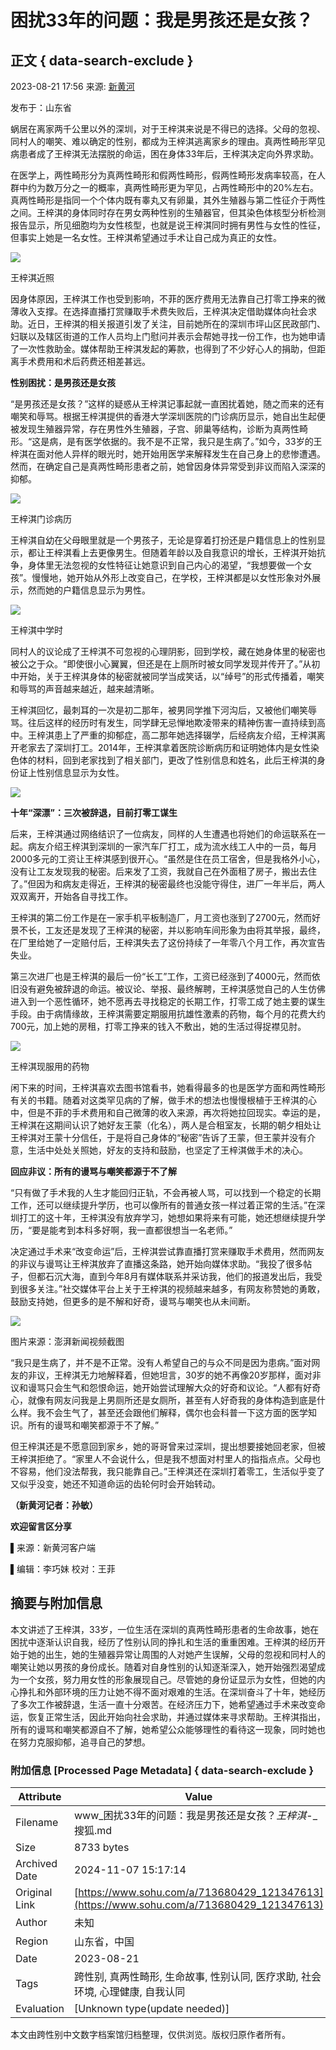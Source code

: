 # 困扰33年的问题：我是男孩还是女孩？

## 正文 { data-search-exclude }


2023-08-21 17:56 来源: [新黄河](https://www.sohu.com/?spm=smpc.content-abroad.content.1.1730992580984oBL6IcF)

发布于：山东省

蜗居在离家两千公里以外的深圳，对于王梓淇来说是不得已的选择。父母的忽视、同村人的嘲笑、难以确定的性别，都成为王梓淇逃离家乡的理由。真两性畸形罕见病患者成了王梓淇无法摆脱的命运，困在身体33年后，王梓淇决定向外界求助。

在医学上，两性畸形分为真两性畸形和假两性畸形，假两性畸形发病率较高，在人群中约为数万分之一的概率，真两性畸形更为罕见，占两性畸形中的20%左右。真两性畸形是指同一个个体内既有睾丸又有卵巢，其外生殖器与第二性征介于两性之间。王梓淇的身体同时存在男女两种性别的生殖器官，但其染色体核型分析检测报告显示，所见细胞均为女性核型，也就是说王梓淇同时拥有男性与女性的性征，但事实上她是一名女性。王梓淇希望通过手术让自己成为真正的女性。

![](https://p2.itc.cn/q_70/images03/20230821/a5be06edb2714536bfe00620c5f9c7ca.jpeg)

王梓淇近照

因身体原因，王梓淇工作也受到影响，不菲的医疗费用无法靠自己打零工挣来的微薄收入支撑。在选择直播打赏赚取手术费失败后，王梓淇决定借助媒体向社会求助。近日，王梓淇的相关报道引发了关注，目前她所在的深圳市坪山区民政部门、妇联以及辖区街道的工作人员均上门慰问并表示会帮她寻找一份工作，也为她申请了一次性救助金。媒体帮助王梓淇发起的筹款，也得到了不少好心人的捐助，但距离手术费用和术后药费还相差甚远。

**性别困扰：是男孩还是女孩**

“是男孩还是女孩？”这样的疑惑从王梓淇记事起就一直困扰着她，随之而来的还有嘲笑和辱骂。根据王梓淇提供的香港大学深圳医院的门诊病历显示，她自出生起便被发现生殖器异常，存在男性外生殖器，子宫、卵巢等结构，诊断为真两性畸形。“这是病，是有医学依据的。我不是不正常，我只是生病了。”如今，33岁的王梓淇在面对他人异样的眼光时，她开始用医学来解释发生在自己身上的悲惨遭遇。然而，在确定自己是真两性畸形患者之前，她曾因身体异常受到非议而陷入深深的抑郁。

![](https://p0.itc.cn/q_70/images03/20230821/42a8be0ce6b6471799595f23539c02e0.jpeg)

王梓淇门诊病历

王梓淇自幼在父母眼里就是一个男孩子，无论是穿着打扮还是户籍信息上的性别显示，都让王梓淇看上去更像男生。但随着年龄以及自我意识的增长，王梓淇开始抗争，身体里无法忽视的女性特征让她意识到自己内心的渴望，“我想要做一个女孩”。慢慢地，她开始从外形上改变自己，在学校，王梓淇都是以女性形象对外展示，然而她的户籍信息显示为男性。

![](https://p9.itc.cn/q_70/images03/20230821/68cd9c78bafa4f32b77dee2b5e648c14.jpeg)

王梓淇中学时

同村人的议论成了王梓淇不可忽视的心理阴影，回到学校，藏在她身体里的秘密也被公之于众。“即使很小心翼翼，但还是在上厕所时被女同学发现并传开了。”从初中开始，关于王梓淇身体的秘密就被同学当成笑话，以“绰号”的形式传播着，嘲笑和辱骂的声音越来越近，越来越清晰。

王梓淇回忆，最刺耳的一次是初二那年，被男同学推下河沟后，又被他们嘲笑辱骂。往后这样的经历时有发生，同学肆无忌惮地欺凌带来的精神伤害一直持续到高中。王梓淇患上了严重的抑郁症，高二那年她选择辍学，后经病友介绍，王梓淇离开老家去了深圳打工。2014年，王梓淇拿着医院诊断病历和证明她体内是女性染色体的材料，回到老家找到了相关部门，更改了性别信息和姓名，此后王梓淇的身份证上性别信息显示为女性。

![](https://p1.itc.cn/q_70/images03/20230821/9daee92a6e624e9d800f26499d5c3882.jpeg)

**十年“深漂”：三次被辞退，目前打零工谋生**

后来，王梓淇通过网络结识了一位病友，同样的人生遭遇也将她们的命运联系在一起。病友介绍王梓淇到深圳的一家汽车厂打工，成为流水线工人中的一员，每月2000多元的工资让王梓淇感到很开心。“虽然是住在员工宿舍，但是我格外小心，没有让工友发现我的秘密。后来发了工资，我就自己在外面租了房子，搬出去住了。”但因为和病友走得近，王梓淇的秘密最终也没能守得住，进厂一年半后，两人双双离开，开始各自寻找工作。

王梓淇的第二份工作是在一家手机平板制造厂，月工资也涨到了2700元，然而好景不长，工友还是发现了王梓淇的秘密，并以影响车间形象为由将其举报，最终，在厂里给她了一定赔付后，王梓淇失去了这份持续了一年零八个月工作，再次宣告失业。

第三次进厂也是王梓淇的最后一份“长工”工作，工资已经涨到了4000元，然而依旧没有避免被辞退的命运。被议论、举报、最终解聘，王梓淇感觉自己的人生仿佛进入到一个恶性循环，她不愿再去寻找稳定的长期工作，打零工成了她主要的谋生手段。由于病情缘故，王梓淇需要定期服用抗雄性激素的药物，每个月的花费大约700元，加上她的房租，打零工挣来的钱入不敷出，她的生活过得捉襟见肘。

![](https://p2.itc.cn/q_70/images03/20230821/30a5167c198440e1a598b1c7f81df2b1.jpeg)

王梓淇现服用的药物

闲下来的时间，王梓淇喜欢去图书馆看书，她看得最多的也是医学方面和两性畸形有关的书籍。随着对这类罕见病的了解，做手术的想法也慢慢根植于王梓淇的心中，但是不菲的手术费用和自己微薄的收入来源，再次将她拉回现实。幸运的是，王梓淇在这期间认识了她好友王蒙（化名），两人是合租室友，长期的朝夕相处让王梓淇对王蒙十分信任，于是将自己身体的“秘密”告诉了王蒙，但王蒙并没有介意，生活中处处关照她，好友的支持和鼓励，也坚定了王梓淇做手术的决心。

**回应非议：所有的谩骂与嘲笑都源于不了解**

“只有做了手术我的人生才能回归正轨，不会再被人骂，可以找到一个稳定的长期工作，还可以继续提升学历，也可以像所有的普通女孩一样过着正常的生活。”在深圳打工的这十年，王梓淇没有放弃学习，她想如果将来有可能，她还想继续提升学历，“要是能考到本科多好啊，我一直都很想当一名老师。”

决定通过手术来“改变命运”后，王梓淇尝试靠直播打赏来赚取手术费用，然而网友的非议与谩骂让王梓淇放弃了直播这条路，她开始向媒体求助。“我投了很多帖子，但都石沉大海，直到今年8月有媒体联系并采访我，他们的报道发出后，我受到很多关注。”社交媒体平台上关于王梓淇的视频越来越多，有网友称赞她的勇敢，鼓励支持她，但更多的是不解和好奇，谩骂与嘲笑也从未间断。

![](https://p2.itc.cn/q_70/images03/20230821/ac5e6be38e67454b9fe152b775732457.jpeg)

图片来源：澎湃新闻视频截图

“我只是生病了，并不是不正常。没有人希望自己的与众不同是因为患病。”面对网友的非议，王梓淇无力地解释着，但她坦言，30岁的她不再像20岁那样，面对非议和谩骂只会生气和怨恨命运，她开始尝试理解大众的好奇和议论。“人都有好奇心，就像有网友问我是上男厕所还是女厕所，甚至有人好奇我的身体构造到底是什么样。我不会生气了，甚至还会跟他们解释，偶尔也会科普一下这方面的医学知识。所有的谩骂和嘲笑都源于不了解。”

但王梓淇还是不愿意回到家乡，她的哥哥曾来过深圳，提出想要接她回老家，但被王梓淇拒绝了。“家里人不会说什么，但是我不想面对村里人的指指点点。父母也不容易，他们没法帮我，我只能靠自己。”王梓淇还在深圳打着零工，生活似乎变了又似乎没变，她还不知道命运的齿轮何时会开始转动。

**（新黄河记者：孙敏）**

**欢迎留言区分享**

▌来源：新黄河客户端

▌编辑：李巧妹 校对：王菲

## 摘要与附加信息

<!-- tcd_abstract -->
本文讲述了王梓淇，33岁，一位生活在深圳的真两性畸形患者的生命故事，她在困扰中逐渐认识自我，经历了性别认同的挣扎和生活的重重困难。王梓淇的经历开始于她的出生，她的生殖器异常让周围的人对她产生误解，父母的忽视和同村人的嘲笑让她以男孩的身份成长。随着对自身性别的认知逐渐深入，她开始强烈渴望成为一个女孩，努力用女性的形象展现自己。尽管她的身份证显示为女性，但她的内心挣扎和外部环境的压力让她不得不面对艰难的生活。在深圳奋斗了十年，她经历了多次工作被辞退，生活一直十分艰苦。在经济压力下，她希望通过手术来改变命运，恢复正常生活，因此开始向社会求助，并通过媒体来寻求帮助。王梓淇指出，所有的谩骂和嘲笑都源自不了解，她希望公众能够理性的看待这一现象，同时她也在努力克服抑郁，追寻自己的梦想。
<!-- tcd_abstract_end -->

### 附加信息 [Processed Page Metadata] { data-search-exclude }

| Attribute       | Value                                  |
|-----------------|----------------------------------------|
| Filename        | www_困扰33年的问题：我是男孩还是女孩？_王梓淇_-_搜狐.md                             |
| Size            | 8733 bytes                           |
| Archived Date   | 2024-11-07 15:17:14                             |
| Original Link   | [https://www.sohu.com/a/713680429_121347613](https://www.sohu.com/a/713680429_121347613)                       |
| Author          | 未知                               |
| Region          | 山东省，中国                               |
| Date            | 2023-08-21                                 |
| Tags            | 跨性别, 真两性畸形, 生命故事, 性别认同, 医疗求助, 社会环境, 心理健康, 自我认同                                 |
| Evaluation            | [Unknown type(update needed)]                                 |
<!-- tcd_table_end -->

本文由跨性别中文数字档案馆归档整理，仅供浏览。版权归原作者所有。

